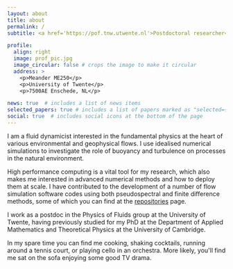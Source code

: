 ```yaml
---
layout: about
title: about
permalink: /
subtitle: <a href='https://pof.tnw.utwente.nl'>Postdoctoral researcher</a>. Physics of environmental fluids.

profile:
  align: right
  image: prof_pic.jpg
  image_circular: false # crops the image to make it circular
  address: >
    <p>Meander ME250</p>
    <p>University of Twente</p>
    <p>7500AE Enschede, NL</p>

news: true  # includes a list of news items
selected_papers: true # includes a list of papers marked as "selected={true}"
social: true  # includes social icons at the bottom of the page
---
```


I am a fluid dynamicist interested in the fundamental physics at the heart of various environmental and geophysical flows.
I use idealised numerical simulations to investigate the role of buoyancy and turbulence on processes in the natural environment.

High performance computing is a vital tool for my research, which also makes me interested in advanced numerical methods and how to deploy them at scale.
I have contributed to the development of a number of flow simulation software codes using both pseudospectral and finite difference methods, some of which you can find at the [repositories](/repositories) page.

I work as a postdoc in the Physics of Fluids group at the University of Twente, having previously studied for my PhD at the Department of Applied Mathematics and Theoretical Physics at the University of Cambridge.

In my spare time you can find me cooking, shaking cocktails, running around a tennis court, or playing cello in an orchestra.
More likely, you'll find me sat on the sofa enjoying some good TV drama.

